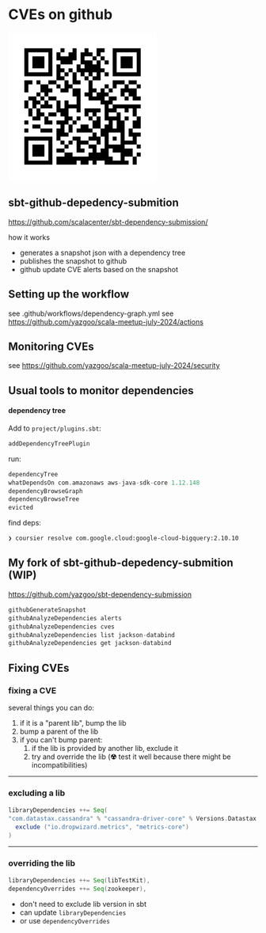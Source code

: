 # CVEs on github

<img src="repo.png" width="300"/>

## sbt-github-depedency-submition

https://github.com/scalacenter/sbt-dependency-submission/

how it works

- generates a snapshot json with a dependency tree
- publishes the snapshot to github
- github update CVE alerts based on the snapshot

## Setting up the workflow

see .github/workflows/dependency-graph.yml
see https://github.com/yazgoo/scala-meetup-july-2024/actions

## Monitoring CVEs

see https://github.com/yazgoo/scala-meetup-july-2024/security

## Usual tools to monitor dependencies

#### dependency tree

Add to `project/plugins.sbt`:

```scala
addDependencyTreePlugin
```

run:

```sbt
dependencyTree
whatDependsOn com.amazonaws aws-java-sdk-core 1.12.148
dependencyBrowseGraph
dependencyBrowseTree
evicted
```

find deps:

```bash
❯ coursier resolve com.google.cloud:google-cloud-bigquery:2.10.10
```

## My fork of sbt-github-depedency-submition (WIP)

https://github.com/yazgoo/sbt-dependency-submission

```sbt
githubGenerateSnapshot
githubAnalyzeDependencies alerts
githubAnalyzeDependencies cves
githubAnalyzeDependencies list jackson-databind
githubAnalyzeDependencies get jackson-databind
```

## Fixing CVEs

### fixing a CVE

several things you can do:

1. if it is a "parent lib", bump the lib
1. bump a parent of the lib
1. if you can't bump parent: 
    1. if the lib is provided by another lib, exclude it
    1. try and override the lib (**☢**  test it well because there might be incompatibilities)


----

### excluding a lib

```scala
libraryDependencies ++= Seq(
"com.datastax.cassandra" % "cassandra-driver-core" % Versions.Datastax
  exclude ("io.dropwizard.metrics", "metrics-core")
)
```

----

### overriding the lib

```scala
libraryDependencies ++= Seq(libTestKit),
dependencyOverrides ++= Seq(zookeeper),
```
- don't need to exclude lib version in sbt
- can update `libraryDependencies`
- or use `dependencyOverrides`
